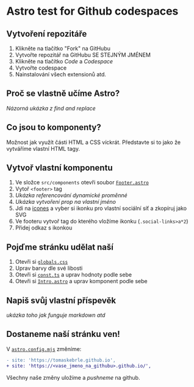 # Astro test for Github codespaces

## Vytvoření repozitáře
1. Klikněte na tlačítko "Fork" na GitHubu
2. Vytvořte repozitář na GitHubu SE STEJNÝM JMÉNEM
3. Klikněte na tlačítko _Code_ a _Codespace_
4. Vytvořte codespace
5. Nainstalování všech extensionů atd.

## Proč se vlastně učíme Astro?

_Názorná ukázka z find and replace_

## Co jsou to komponenty?

Možnost jak využít části HTML a CSS víckrát. Představte si to jako že vytváříme vlastní HTML tagy.

## Vytvoř vlastní komponentu

1. Ve složce `src/components` otevři soubor [`Footer.astro`](./src/components/Footer.astro)
2. Vytoř `<footer>` tag
3. _Ukázka referencování dynamické proměnné_
4. _Ukázka vytvoření prop na vlastní jméno_
5. Jdi na [icones](https://icones.js.org/) a vyber si ikonku pro vlastní sociální síť a zkopíruj jako SVG
6. Ve footeru vytvoř tag do kterého vložíme ikonku (`.social-links>a*2`)
7. Přidej odkaz s ikonkou

## Pojďme stránku udělat naší

1. Otevři si [`globals.css`](./src/globals.css)
2. Uprav barvy dle své libosti
3. Otevři si [`const.ts`](./src/consts.ts) a uprav hodnoty podle sebe
4. Otevři si [`Intro.astro`](./src/pages/Intro.astro) a uprav komponent podle sebe


## Napiš svůj vlastní příspevěk
_ukázka toho jak funguje markdown atd_

## Dostaneme naší stránku ven!

V [`astro.config.mjs`](./astro.config.mjs) změníme:
```diff
- site: 'https://tomaskebrle.github.io',
+ site: 'https://<vase_jmeno_na_githubu>.github.io/',
```

Všechny naše změny uložíme a _pushneme_ na github.